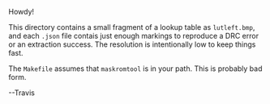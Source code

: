 Howdy!

This directory contains a small fragment of a lookup table as
`lutleft.bmp`, and each `.json` file contais just enough markings to
reproduce a DRC error or an extraction success.  The resolution is
intentionally low to keep things fast.

The `Makefile` assumes that `maskromtool` is in your path.  This is
probably bad form.

--Travis

